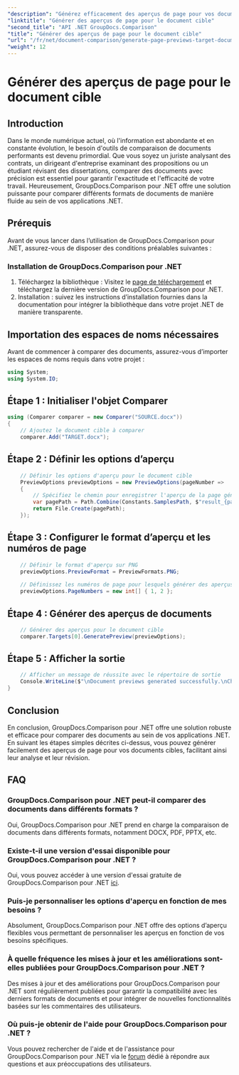 ```yaml
---
"description": "Générez efficacement des aperçus de page pour vos documents cibles grâce à GroupDocs.Comparison pour .NET. Suivez notre guide étape par étape pour une comparaison fluide des documents."
"linktitle": "Générer des aperçus de page pour le document cible"
"second_title": "API .NET GroupDocs.Comparison"
"title": "Générer des aperçus de page pour le document cible"
"url": "/fr/net/document-comparison/generate-page-previews-target-document/"
"weight": 12
---
```


# Générer des aperçus de page pour le document cible

## Introduction
Dans le monde numérique actuel, où l'information est abondante et en constante évolution, le besoin d'outils de comparaison de documents performants est devenu primordial. Que vous soyez un juriste analysant des contrats, un dirigeant d'entreprise examinant des propositions ou un étudiant révisant des dissertations, comparer des documents avec précision est essentiel pour garantir l'exactitude et l'efficacité de votre travail. Heureusement, GroupDocs.Comparison pour .NET offre une solution puissante pour comparer différents formats de documents de manière fluide au sein de vos applications .NET.
## Prérequis
Avant de vous lancer dans l’utilisation de GroupDocs.Comparison pour .NET, assurez-vous de disposer des conditions préalables suivantes :
### Installation de GroupDocs.Comparison pour .NET
1. Téléchargez la bibliothèque : Visitez le [page de téléchargement](https://releases.groupdocs.com/comparison/net/) et téléchargez la dernière version de GroupDocs.Comparison pour .NET.
2. Installation : suivez les instructions d’installation fournies dans la documentation pour intégrer la bibliothèque dans votre projet .NET de manière transparente.

## Importation des espaces de noms nécessaires
Avant de commencer à comparer des documents, assurez-vous d’importer les espaces de noms requis dans votre projet :
```csharp
using System;
using System.IO;

```
## Étape 1 : Initialiser l'objet Comparer
```csharp
using (Comparer comparer = new Comparer("SOURCE.docx"))
{
    // Ajoutez le document cible à comparer
    comparer.Add("TARGET.docx");
```
## Étape 2 : Définir les options d’aperçu
```csharp
    // Définir les options d'aperçu pour le document cible
    PreviewOptions previewOptions = new PreviewOptions(pageNumber =>
    {
        // Spécifiez le chemin pour enregistrer l'aperçu de la page générée
        var pagePath = Path.Combine(Constants.SamplesPath, $"result_{pageNumber}.png");
        return File.Create(pagePath);
    });
```
## Étape 3 : Configurer le format d’aperçu et les numéros de page
```csharp
    // Définir le format d'aperçu sur PNG
    previewOptions.PreviewFormat = PreviewFormats.PNG;
    
    // Définissez les numéros de page pour lesquels générer des aperçus
    previewOptions.PageNumbers = new int[] { 1, 2 };
```
## Étape 4 : Générer des aperçus de documents
```csharp
    // Générer des aperçus pour le document cible
    comparer.Targets[0].GeneratePreview(previewOptions);
```
## Étape 5 : Afficher la sortie
```csharp
    // Afficher un message de réussite avec le répertoire de sortie
    Console.WriteLine($"\nDocument previews generated successfully.\nCheck output in {Directory.GetCurrentDirectory()}.");
}
```

## Conclusion
En conclusion, GroupDocs.Comparison pour .NET offre une solution robuste et efficace pour comparer des documents au sein de vos applications .NET. En suivant les étapes simples décrites ci-dessus, vous pouvez générer facilement des aperçus de page pour vos documents cibles, facilitant ainsi leur analyse et leur révision.
## FAQ
### GroupDocs.Comparison pour .NET peut-il comparer des documents dans différents formats ?
Oui, GroupDocs.Comparison pour .NET prend en charge la comparaison de documents dans différents formats, notamment DOCX, PDF, PPTX, etc.
### Existe-t-il une version d'essai disponible pour GroupDocs.Comparison pour .NET ?
Oui, vous pouvez accéder à une version d'essai gratuite de GroupDocs.Comparison pour .NET [ici](https://releases.groupdocs.com/).
### Puis-je personnaliser les options d'aperçu en fonction de mes besoins ?
Absolument, GroupDocs.Comparison pour .NET offre des options d’aperçu flexibles vous permettant de personnaliser les aperçus en fonction de vos besoins spécifiques.
### À quelle fréquence les mises à jour et les améliorations sont-elles publiées pour GroupDocs.Comparison pour .NET ?
Des mises à jour et des améliorations pour GroupDocs.Comparison pour .NET sont régulièrement publiées pour garantir la compatibilité avec les derniers formats de documents et pour intégrer de nouvelles fonctionnalités basées sur les commentaires des utilisateurs.
### Où puis-je obtenir de l'aide pour GroupDocs.Comparison pour .NET ?
Vous pouvez rechercher de l'aide et de l'assistance pour GroupDocs.Comparison pour .NET via le [forum](https://forum.groupdocs.com/c/comparison/12) dédié à répondre aux questions et aux préoccupations des utilisateurs.
